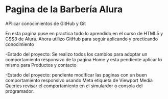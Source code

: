 <h1>Pagina de la Barbería Alura</h1>
<p>APlicar conocimientos de GitHub y Git</p>
<p> En esta pagina puse en  practica todo lo aprendido en el curso de HTML5 y CSS3 de Alura. Ahora utilizo GitHub para seguir aplicando y precticando conocimiento</p>

-Estado del proyecto: Se realizo todos los cambios para adoptar un comportamiento responsivo de la pagina Home y esta pendiente aplicar lo mismo para Productos y contacto

-Estado del proyecto: pendiente modificar las paginas con un buen comportamiento responsivo usando  Meta etiqueta de Viewport Media Queries revisar el comportamiento en el simulardor o consola del programador.
